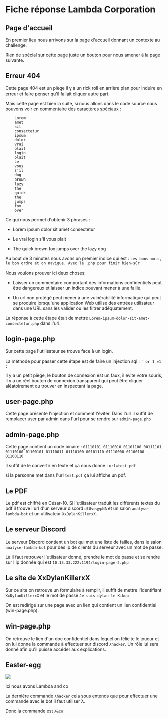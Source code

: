 # Fiche réponse Lambda Corporation

## Page d'accueil

En premier lieu nous arrivons sur la page d'accueil donnant un contexte au challenge.

Rien de spécial sur cette page juste un bouton pour nous amener à la page suivante.

## Erreur 404

Cette page 404 est un piège il y a un rick roll en arrière plan pour induire en erreur et faire penser qu'il fallait cliquer autre part.

Mais cette page est bien la suite, si nous allons dans le code source nous pouvons voir en commentaire des caractères spéciaux :

```
    Lorem
    amet
    sit
    consectetur
    ipsum
    dolor
    vrai
    plait
    login
    plait
    Le
    vous
    s'il
    dog
    brown
    lazy
    the
    quick
    the
    jumps
    fox
    over
```

Ce qui nous permet d'obtenir 3 phrases :

* Lorem ipsum dolor sit amet consectetur

* Le vrai login s'il vous plait

* The quick brown fox jumps over the lazy dog

Au bout de 3 minutes nous avons un premier indice qui est : `Les bons mots, le bon ordre et on navigue. Avec le .php pour finir bien-sûr`

Nous voulons prouver ici deux choses: 

* Laisser un commentaire comportant des informations confidentiels peut être dangereux et laisser un indice pouvant mener à une faille.

* Un url non protégé peut mener à une vulnérabilité informatique qui peut se produire lorsqu'une application Web utilise des entrées utilisateur dans une URL sans les valider ou les filtrer adéquatement.

La réponse à cette étape était de mettre `Lorem-ipsum-dolor-sit-amet-consectetur.php` dans l'url.

## login-page.php

Sur cette page l'utilisateur se trouve face à un login.

La méthode pour passer cette étape est de faire un injection sql : `' or 1 =1 ;`

Il y a un petit piège, le bouton de connexion est un faux, il évite votre souris, il y a un réel bouton de connexion transparent qui peut être cliquer aléatoirement ou trouver en inspectant la page.

## user-page.php

Cette page présente l'injection et comment l'éviter.
Dans l'url il suffit de remplacer user par admin dans l'url pour se rendre sur `admin-page.php`

## admin-page.php

Cette page contient un code binaire : `01110101 01110010 01101100 00111101 01110100 01100101 01110011 01110100 00101110 01110000 01100100 01100110`

Il suffit de le convertir en texte et ça nous donne : `url=test.pdf`

si la personne met dans l'url `test.pdf` ça lui affiche un pdf.

## Le PDF

Le pdf est chiffré en César-10. Si l'utilisateur traduit les différents textes du pdf il trouve l'url d'un serveur discord `dtUveqypNA` et un salon `analyse-lambda-bot` et un utilisateur `XxDylanKillerxX`.

## Le serveur Discord

Le serveur Discord contient un bot qui met une liste de failles, dans le salon `analyse-lambda-bot` pour des ip de clients du serveur avec un mot de passe.

Là il faut retrouver l'utilisateur donné, prendre le mot de passe et se rendre sur l'ip donnée qui est `10.13.33.222:1194/login-page-2.php`

## Le site de XxDylanKillerxX

Sur ce site on retrouve un formulaire à remplir, il suffit de mettre l'identifiant `XxDylanKillerxX` et le mot de passe `Je suis dylan le Kikoo`

On est redirigé sur une page avec un lien qui contient un lien confidentiel (win-page.php).

## win-page.php

On retrouve le lien d'un doc confidentiel dans lequel on félicite le joueur et on lui donne la commande à effectuer sur discord `λhacker`. Un rôle lui sera donné afin qu'il puisse accéder aux explications.

## Easter-egg

![](C:\Users\kioki\AppData\Roaming\marktext\images\984c34d8f2250f48f465b0856ce3ca0384c1989f.png)

Ici nous avons Lambda and co

La dernière commande `λhacker` cela sous entends que pour effectuer une commande avec le bot il faut utiliser λ.

Donc la commande est `λ&co`
